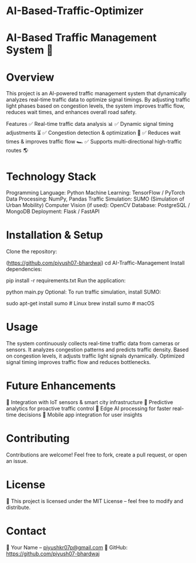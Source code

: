# AI-Based-Traffic-Optimizer

# AI-Based Traffic Management System 🚦
# Overview
This project is an AI-powered traffic management system that dynamically analyzes real-time traffic data to optimize signal timings. By adjusting traffic light phases based on congestion levels, the system improves traffic flow, reduces wait times, and enhances overall road safety.

Features
✅ Real-time traffic data analysis 📊
✅ Dynamic signal timing adjustments ⏳
✅ Congestion detection & optimization 🚗
✅ Reduces wait times & improves traffic flow 🏎️
✅ Supports multi-directional high-traffic routes 🌎

# Technology Stack

Programming Language: Python
Machine Learning: TensorFlow / PyTorch
Data Processing: NumPy, Pandas
Traffic Simulation: SUMO (Simulation of Urban Mobility)
Computer Vision (if used): OpenCV
Database: PostgreSQL / MongoDB
Deployment: Flask / FastAPI

# Installation & Setup
Clone the repository:

(https://github.com/piyush07-bhardwaj)
cd AI-Traffic-Management
Install dependencies:


pip install -r requirements.txt
Run the application:


python main.py
Optional: To run traffic simulation, install SUMO:


sudo apt-get install sumo  # Linux
brew install sumo          # macOS


# Usage
The system continuously collects real-time traffic data from cameras or sensors.
It analyzes congestion patterns and predicts traffic density.
Based on congestion levels, it adjusts traffic light signals dynamically.
Optimized signal timing improves traffic flow and reduces bottlenecks.


# Future Enhancements
🔹 Integration with IoT sensors & smart city infrastructure
🔹 Predictive analytics for proactive traffic control
🔹 Edge AI processing for faster real-time decisions
🔹 Mobile app integration for user insights

# Contributing
Contributions are welcome! Feel free to fork, create a pull request, or open an issue.

# License
📜 This project is licensed under the MIT License – feel free to modify and distribute.

# Contact
📧 Your Name – piyushkr07p@gmail.com
🔗 GitHub: https://github.com/piyush07-bhardwaj
